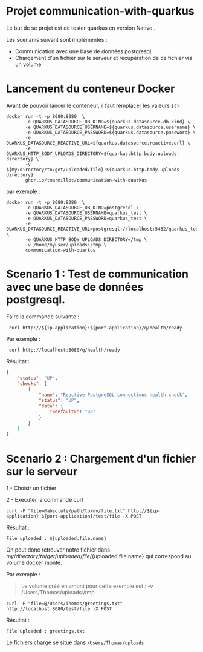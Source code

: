 # Projet communication-with-quarkus 

Le but de se projet est de tester quarkus en version Native .

Les scenariis suivant sont implémentés : 

* Communication avec une base de données postgresql.
* Chargement d'un fichier sur le serveur et récupération de ce fichier via un volume 

# Lancement du conteneur Docker

Avant de pouvoir lancer le conteneur, il faut remplacer les valeurs `${}`

```shell
docker run -t -p 8080:8080  \
       -e QUARKUS_DATASOURCE_DB_KIND=${quarkus.datasource.db.kind} \
       -e QUARKUS_DATASOURCE_USERNAME=${quarkus.datasource.username} \
       -e QUARKUS_DATASOURCE_PASSWORD=${quarkus.datasource.password} \
       -e QUARKUS_DATASOURCE_REACTIVE_URL=${quarkus.datasource.reactive.url} \ 
       -e QUARKUS_HTTP_BODY_UPLOADS_DIRECTORY=${quarkus.http.body.uploads-directory} \
       -v ${my/directory/to/get/uploaded/file}:${quarkus.http.body.uploads-directory}
       ghcr.io/tmarmillot/communication-with-quarkus
```

par exemple : 

```shell
docker run -t -p 8080:8080  \
       -e QUARKUS_DATASOURCE_DB_KIND=postgresql \
       -e QUARKUS_DATASOURCE_USERNAME=quarkus_test \
       -e QUARKUS_DATASOURCE_PASSWORD=quarkus_test \
       -e QUARKUS_DATASOURCE_REACTIVE_URL=postgresql://localhost:5432/quarkus_test \
       -e QUARKUS_HTTP_BODY_UPLOADS_DIRECTORY=/tmp \
       -v /home/myuser/uploads:/tmp \
       communication-with-quarkus
```

# Scenario 1 : Test de communication avec une base de données postgresql.

Faire la commande suivante : 

```shell
 curl http://${ip-application}:${port-application}/q/health/ready
```

Par exemple : 

```shell
 curl http://localhost:8080/q/health/ready
```

Résultat : 
```json
{
    "status": "UP",
    "checks": [
        {
            "name": "Reactive PostgreSQL connections health check",
            "status": "UP",
            "data": {
                "<default>": "up"
            }
        }
    ]
}
```

# Scenario 2 : Chargement d'un fichier sur le serveur 

 1 - Choisir un fichier  

 2 - Executer la commande curl

```shell
curl -F "file=@absolute/path/to/my/file.txt" http://${ip-application}:${port-application}/test/file -X POST
```

Résultat : 

```text
File uploaded : ${uploaded.file.name}
```

On peut donc retrouver notre fichier dans ${my/directory/to/get/uploaded/file}/${uploaded.file.name} qui correspond au volume docker monté.

Par exemple : 

> Le volume créé en amont pour cette exemple est : -v /Users/Thomas/uploads:/tmp

```shell
curl -F "file=@/Users/Thomas/greetings.txt" http://localhost:8080/test/file -X POST
```

Résultat : 

```text
File uploaded : greetings.txt
```

Le fichiers chargé se situe dans `/Users/Thomas/uploads`